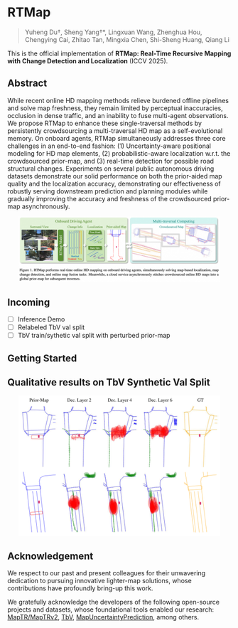 # RTMap
> Yuheng Du†, Sheng Yang†*, Lingxuan Wang, Zhenghua Hou, Chengying Cai, Zhitao Tan, Mingxia Chen, Shi-Sheng Huang, Qiang Li

This is the official implementation of **RTMap: Real-Time Recursive Mapping with Change Detection and Localization** (ICCV 2025).

<!-- [[Paper](https://arxiv.org/abs/2506.21547)] [[Project Page](https://sam4d-project.github.io/)]. -->

## Abstract
While recent online HD mapping methods relieve burdened offline pipelines and solve map freshness, they remain limited by perceptual inaccuracies, occlusion in dense traffic, and an inability to fuse multi-agent observations. We propose RTMap to enhance these single-traversal methods by persistently crowdsourcing a multi-traversal HD map as a self-evolutional memory. On onboard agents, RTMap simultaneously addresses three core challenges in an end-to-end fashion: (1) Uncertainty-aware positional modeling for HD map elements, (2) probabilistic-aware localization w.r.t. the crowdsourced prior-map, and (3) real-time detection for possible road structural changes. Experiments on several public autonomous driving datasets demonstrate our solid performance on both the prior-aided map quality and the localization accuracy, demonstrating our effectiveness of robustly serving downstream prediction and planning modules while gradually improving the accuracy and freshness of the crowdsourced prior-map asynchronously.

<p align="center"> <a><img src="figs/teaser.png" width="90%"></a> </p>

## Incoming
- [ ] Inference Demo
- [ ] Relabeled TbV val split
- [ ] TbV train/sythetic val split with perturbed prior-map

## Getting Started

## Qualitative results on TbV Synthetic Val Split
<p align="center"> <a><img src="figs/qualitative_results.png" width="90%"></a> </p> 

## Acknowledgement

We respect to our past and present colleagues for their unwavering dedication to pursuing innovative lighter-map solutions, whose contributions have profoundly bring-up this work. 

We gratefully acknowledge the developers of the following open-source projects and datasets, whose foundational tools enabled our research: [MapTR/MapTRv2](https://github.com/hustvl/MapTR), [TbV](https://github.com/johnwlambert/tbv), [MapUncertaintyPrediction](https://github.com/alfredgu001324/MapUncertaintyPrediction), among others.
